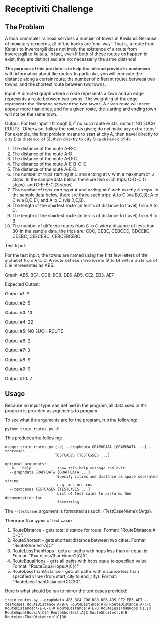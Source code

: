 # Receptiviti Challenge

## The Problem

A local commuter railroad services a number of towns in
Kiwiland.  Because of monetary concerns, all of the tracks are 'one-way.'
That is, a route from Kaitaia to Invercargill does not imply the existence
of a route from Invercargill to Kaitaia.  In fact, even if both of these
routes do happen to exist, they are distinct and are not necessarily the
same distance!

The purpose of this problem is to help the railroad provide its customers
with information about the routes.  In particular, you will compute the
distance along a certain route, the number of different routes between two
towns, and the shortest route between two towns.

Input:  A directed graph where a node represents a town and an edge
represents a route between two towns.  The weighting of the edge represents
the distance between the two towns.  A given route will never appear more
than once, and for a given route, the starting and ending town will not be
the same town.

Output: For test input 1 through 5, if no such route exists, output 'NO
SUCH ROUTE'.  Otherwise, follow the route as given; do not make any extra
stops!  For example, the first problem means to start at city A, then
travel directly to city B (a distance of 5), then directly to city C (a
distance of 4).

1. The distance of the route A-B-C.
2. The distance of the route A-D.
3. The distance of the route A-D-C.
4. The distance of the route A-E-B-C-D.
5. The distance of the route A-E-D.
6. The number of trips starting at C and ending at C with a maximum of 3
stops.  In the sample data below, there are two such trips: C-D-C (2
stops). and C-E-B-C (3 stops).
7. The number of trips starting at A and ending at C with exactly 4 stops.
In the sample data below, there are three such trips: A to C (via B,C,D); A
to C (via D,C,D); and A to C (via D,E,B).
8. The length of the shortest route (in terms of distance to travel) from A
to C.
9. The length of the shortest route (in terms of distance to travel) from B
to B.
10. The number of different routes from C to C with a distance of less than 30.  In the sample data, the trips are: CDC, CEBC, CEBCDC, CDCEBC, CDEBC,
CEBCEBC, CEBCEBCEBC.

Test Input:

For the test input, the towns are named using the first few letters of the
alphabet from A to D.  A route between two towns (A to B) with a distance
of 5 is represented as AB5.

Graph: AB5, BC4, CD8, DC8, DE6, AD5, CE2, EB3, AE7

Expected Output:

Output #1: 9

Output #2: 5

Output #3: 13

Output #4: 22

Output #5: NO SUCH ROUTE

Output #6: 2

Output #7: 3

Output #8: 9

Output #9: 9

Output #10: 7

## Usage
Because no input type was defined in the program, all data used in the program is provided as arguments to program.

To see what the arguments are for the program, run the following:
```buildoutcfg
python train_routes.py -h
```

This produces the following:

```buildoutcfg
usage: train_routes.py [-h] --graphdata GRAPHDATA [GRAPHDATA ...] --testcases
                       TESTCASES [TESTCASES ...]

optional arguments:
  -h, --help            show this help message and exit
  --graphdata GRAPHDATA [GRAPHDATA ...]
                        Specify cities and distance as space separated string.
                        E.g. AB5 BC5 CD5
  --testcases TESTCASES [TESTCASES ...]
                        List of test cases to perform. See documentation for
                        formatting.
```

The ```--testcases``` argument is formatted as such: {TestCaseName}:{Args}.

There are five types of test cases:

1. RouteDistance - gets total distance for route. Format: "RouteDistance:A-D-C".
2. RouteShortest - gets shortest distance between two cities. Format: "RouteShortest:A|C"
3. RouteLessThanHops - gets all paths with hops less than or equal to. Format: "RouteLessThanHops:C|C|3"
4. RouteEqualHops - gets all paths with hops equal to specified value. Format: "RouteEqualHops:A|C|4"
5. RouteLessThanDistance - gets all paths with distance less than specified value (from start_city to end_city). 
Format: "RouteLessThanDistance:C|C|30".

Here is what should be run to mirror the test cases provided:

```
train_routes.py --graphdata AB5 BC4 CD8 DC8 DE6 AD5 CE2 EB3 AE7 --testcases RouteDistance:A-B-C RouteDistance:A-D RouteDistance:A-D-C RouteDistance:A-E-B-C-D RouteDistance:A-E-D RouteLessThanHops:C|C|3 RouteEqualHops:A|C|4 RouteShortest:A|C RouteShortest:B|B RouteLessThanDistance:C|C|30
```